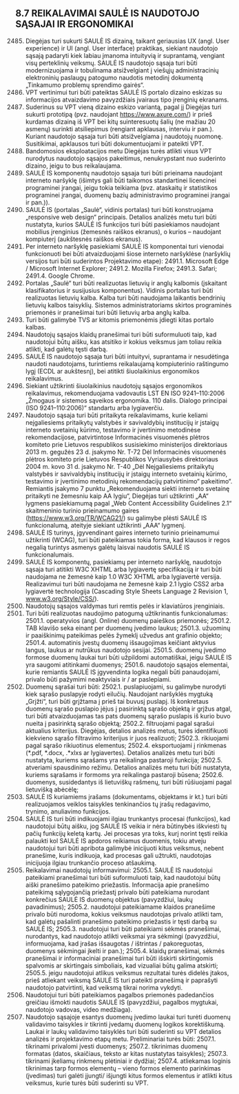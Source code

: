 ## 8.7	REIKALAVIMAI SAULĖ IS NAUDOTOJO SĄSAJAI IR ERGONOMIKAI

2485. Diegėjas turi sukurti SAULĖ IS dizainą, taikant geriausias UX (angl. User experience) ir UI (angl. User interface) praktikas, siekiant naudotojo sąsają padaryti kiek labiau įmanoma intuityvią ir suprantamą, vengiant visų perteklinių veiksmų. SAULĖ IS naudotojo sąsaja turi būti modernizuojama ir tobulinama atsižvelgiant į viešųjų administracinių elektroninių paslaugų patogumo naudotis metodinį dokumentą „Tinkamumo problemų sprendimo gairės“.
2486. VPT vertinimui turi būti pateiktas SAULĖ IS portalo dizaino eskizas su informacijos atvaizdavimo pavyzdžiais įvairaus tipo įrenginių ekranams.
2487. Suderinus su VPT vieną dizaino eskizo variantą, pagal jį Diegėjas turi sukurti prototipą (pvz. naudojant https://www.axure.com/) ir prieš kurdamas dizainą iš VPT bei kitų suinteresuotų šalių (ne mažiau 20 asmenų) surinkti atsiliepimus (rengiant apklausas, interviu ir pan.). Kuriant naudotojo sąsaja turi būti atsižvelgiama į naudotojų nuomonę. Susitikimai, apklausos turi būti dokumentuojami ir pateikti VPT.
2488. Bandomosios eksploatacijos metu Diegėjas turės atlikti visus VPT nurodytus naudotojo sąsajos pakeitimus, nenukrypstant nuo suderinto dizaino, jeigu to bus reikalaujama.
2489. SAULĖ IS komponentų naudotojo sąsaja turi būti prieinama naudojant interneto naršyklę (išimtys gali būti taikomos standartinei licencinei programinei įrangai, jeigu tokia teikiama (pvz. ataskaitų ir statistikos programinei įrangai, duomenų bazių administravimo programinei įrangai ir pan.)).
2490. SAULĖ IS (portalas „Saulė“, vidinis portalas) turi būti konstruojama „responsive web design“ principais. Detalios analizės metu turi būti nustatyta, kurios SAULĖ IS funkcijos turi būti pasiekiamos naudojant mobilius įrenginius (žemesnės raiškos ekranus), o kurios – naudojant kompiuterį (aukštesnės raiškos ekranus).
2491. Per interneto naršyklę pasiekiami SAULĖ IS komponentai turi vienodai funkcionuoti bei būti atvaizduojami šiose interneto naršyklėse (naršyklių versijos turi būti suderintos Projektavimo etape):
2491.1. Microsoft Edge / Microsoft Internet Explorer;
2491.2. Mozilla Firefox;
2491.3. Safari;
2491.4. Google Chrome.
2492. Portalas „Saulė“ turi būti realizuotas lietuvių ir anglų kalbomis (įskaitant klasifikatorius ir susijusius komponentus). Vidinis portalas turi būti realizuotas lietuvių kalba. Kalba turi būti naudojama laikantis bendrinių lietuvių kalbos taisyklių. Sistemos administratoriams skirtos programinės priemonės ir pranešimai turi būti lietuvių arba anglų kalba.
2493. Turi būti galimybė TVS ar kitomis priemonėmis įdiegti kitas portalo kalbas.
2494. Naudotojų sąsajos klaidų pranešimai turi būti suformuluoti taip, kad naudotojui būtų aišku, kas atsitiko ir kokius veiksmus jam toliau reikia atlikti, kad galėtų tęsti darbą.
2495. SAULĖ IS naudotojo sąsaja turi būti intuityvi, suprantama ir nesudėtinga naudoti naudotojams, turintiems reikalaujamą kompiuterinio raštingumo lygį (ECDL ar aukštesnį), bei atitikti šiuolaikinius ergonomikos reikalavimus. 
2496. Siekiant užtikrinti šiuolaikinius naudotojų sąsajos ergonomikos reikalavimus, rekomenduojama vadovautis LST EN ISO 9241–110:2006 „Žmogaus ir sistemos sąveikos ergonomika. 110 dalis. Dialogo principai (ISO 9241–110:2006)“ standartu arba lygiaverčiu. 
2497. Naudotojo sąsaja turi būti pritaikyta reikalavimams, kurie keliami neįgaliesiems pritaikytų valstybės ir savivaldybių institucijų ir įstaigų interneto svetainių kūrimo, testavimo ir įvertinimo metodinėse rekomendacijose, patvirtintose Informacinės visuomenės plėtros komiteto prie Lietuvos respublikos susisiekimo ministerijos direktoriaus 2013 m. gegužės 23 d. įsakymo Nr. T-72 Dėl Informacinės visuomenės plėtros komiteto prie Lietuvos Respublikos Vyriausybės direktoriaus 2004 m. kovo 31 d. įsakymo Nr. T-40 „Dėl Neįgaliesiems pritaikytų valstybės ir savivaldybių institucijų ir įstaigų interneto svetainių kūrimo, testavimo ir įvertinimo metodinių rekomendacijų patvirtinimo“ pakeitimo“.  Remiantis įsakymo 7 punktu „Rekomenduojama siekti interneto svetainę pritaikyti ne žemesniu kaip AA lygiu“, Diegėjas turi užtikrinti „AA“ lygmens pasiekiamumą pagal „Web Content Accessibility Guidelines 2.1“ skaitmeninio turinio prieinamumo gaires (https://www.w3.org/TR/WCAG21/) su galimybe plėsti SAULĖ IS funkcionalumą, ateityje siekiant užtikrinti „AAA“ lygmenį.
2498. SAULĖ IS turinys, įgyvendinant gaires interneto turinio prieinamumui užtikrinti (WCAG), turi būti pateikiamas tokia forma, kad klausos ir regos negalią turintys asmenys galėtų laisvai naudotis SAULĖ IS funkcionalumais.
2499. SAULĖ IS komponentų, pasiekiamų per interneto naršyklę, naudotojo sąsaja turi atitikti W3C XHTML arba lygiavertę specifikaciją ir turi būti naudojama ne žemesnė kaip 1.0 W3C XHTML arba lygiavertė versija. Realizavimui turi būti naudojama ne žemesnė kaip 2.1 lygio CSS2 arba lygiavertė technologija (Cascading Style Sheets Language 2 Revision 1, www.w3.org/Style/CSS/).
2500. Naudotojų sąsajos valdymas turi remtis pelės ir klaviatūros įrenginiais.
2501. Turi būti realizuotas naudojimo patogumą užtikrinantis funkcionalumas:
2501.1. operatyvios (angl. Online) duomenų paieškos priemonės;
2501.2. TAB klavišo seka einant per duomenų įvedimo laukus;
2501.3. užuominų ir paaiškinimų pateikimas pelės žymeklį užvedus ant grafinio objekto;
2501.4. automatinis įvestų duomenų išsaugojimas keičiant aktyvius langus, laukus ar nutrūkus naudotojo sesijai.
2501.5. duomenų įvedimo formose duomenų laukai turi būti užpildomi automatiškai, jeigu SAULĖ IS yra saugomi atitinkami duomenys;
2501.6. naudotojo sąsajos elementai, kurie remiantis SAULĖ IS įgyvendinta logika negali būti panaudojami, privalo būti pažymimi neaktyviais ir / ar paslepiami.
2502. Duomenų sąrašai turi būti:
2502.1. puslapiuojami, su galimybe nurodyti kiek sąrašo puslapyje rodyti eilučių. Naudojant naršyklės mygtuką „Grįžti“, turi būti grįžtama į prieš tai buvusį puslapį. Iš konkretaus duomenų sąrašo puslapio įėjus į pasirinktą sąrašo objektą ir grįžus atgal, turi būti atvaizduojamas tas pats duomenų sąrašo puslapis iš kurio buvo nueita į pasirinktą sąrašo objektą;
2502.2. filtruojami pagal sąrašui aktualius kriterijus. Diegėjas, detalios analizės metus, turės identifikuoti kiekvieno sąrašo filtravimo kriterijus ir juos realizuoti;
2502.3. rikiuojami pagal sąrašo rikiuotinus elementus;
2502.4. eksportuojami į rinkmenas (*.pdf, *.docx, .*xlxs ar lygiavertes). Detalios analizės metu turi būti nustatyta, kuriems sąrašams yra reikalinga pastaroji funkcija;
2502.5. atveriami spausdinimo režimu. Detalios analizės metu turi būti nustatyta, kuriems sąrašams ir formoms yra reikalinga pastaroji būsena;
2502.6. duomenys, susidedantys iš lietuviškų rašmenų, turi būti rūšiuojami pagal lietuvišką abėcėlę;
2503. SAULĖ IS kuriamiems įrašams (dokumentams, objektams ir kt.) turi būti realizuojamos veiklos taisykles tenkinančios tų įrašų redagavimo, trynimo, anuliavimo funkcijos.
2504. SAULĖ IS turi būti indikuojami ilgiau trunkantys procesai (funkcijos), kad naudotojui būtų aišku, jog SAULĖ IS veikia ir nėra būtinybės iškviesti tų pačių funkcijų keletą kartų. Jei procesas yra toks, kurį norint tęsti reikia palaukti kol SAULĖ IS apdoros reikiamus duomenis, tokiu atveju naudotojui turi būti apribota galimybė inicijuoti kitus veiksmus, nebent pranešime, kuris indikuoja, kad procesas gali užtrukti, naudotojas inicijuoja ilgiau trunkančio proceso atšaukimą.
2505. Reikalavimai naudotojų informavimui:
2505.1. SAULĖ IS naudotojui pateikiami pranešimai turi būti suformuluoti taip, kad naudotojui būtų aiški pranešimo pateikimo priežastis. Informacija apie pranešimo pateikimą sąlygojančią priežastį privalo būti pateikiama nurodant konkrečius SAULĖ IS duomenų objektus (pavyzdžiui, laukų pavadinimus);
2505.2. naudotojui pateikiamame klaidos pranešime privalo būti nurodoma, kokius veiksmus naudotojas privalo atlikti tam, kad galėtų pašalinti pranešimo pateikimo priežastis ir tęsti darbą su SAULĖ IS;
2505.3. naudotojui turi būti pateikiami sėkmės pranešimai, nurodantys, kad naudotojo atlikti veiksmai yra sėkmingi (pavyzdžiui, informuojama, kad įrašas išsaugotas / ištrintas / pakoreguotas, duomenys sėkmingai įkelti ir pan.);
2505.4. klaidų pranešimai, sėkmės pranešimai ir informaciniai pranešimai turi būti išskirti skirtingomis spalvomis ar skirtingais simboliais, kad vizualiai būtų galima atskirti;
2505.5. jeigu naudotojui atlikus veiksmus rezultatai turės didelės įtakos, prieš atliekant veiksmą SAULĖ IS turi pateikti pranešimą ir paprašyti naudotojo patvirtinti, kad veiksmą tikrai norima vykdyti.
2506. Naudotojui turi būti pateikiamos pagalbos priemonės padedančios greičiau išmokti naudotis SAULĖ IS (pavyzdžiui, pagalbos mygtukai, naudotojo vadovas, video medžiaga). 
2507. Naudotojo sąsajoje esantys duomenų įvedimo laukai turi turėti duomenų validavimo taisykles ir tikrinti įvedamų duomenų logikos korektiškumą. Laukai ir laukų validavimo taisyklės turi būti suderinti su VPT detalios analizės ir projektavimo etapų metu. Preliminariai turės būti:
2507.1. tikrinami privalomi įvesti duomenys;
2507.2. tikrinimas duomenų formatas (datos, skaičiaus, teksto ar kitas nustatytas taisykles);
2507.3. tikrinami įkeliamų rinkmenų plėtiniai ir dydžiai;
2507.4. atliekamas loginis tikrinimas tarp formos elementų – vieno formos elemento parinkimas (įvedimas) turi galėti įjungti/ išjungti kitus formos elementus ir atlikti kitus veiksmus, kurie turės būti suderinti su VPT.
